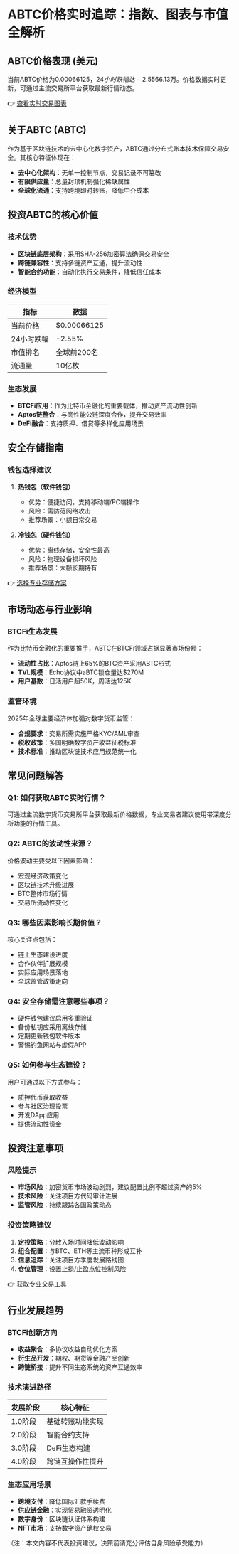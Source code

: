 # ABTC价格实时追踪：指数、图表与市值全解析

## ABTC价格表现 (美元)

当前ABTC价格为$0.00066125，24小时跌幅达-2.55%。该币种流通量与最大供应量均为1,000,000,000枚，完全稀释市值达$66.13万。价格数据实时更新，可通过主流交易所平台获取最新行情动态。

👉 [查看实时交易图表](https://bit.ly/okx_welcome)

## 关于ABTC (ABTC)

作为基于区块链技术的去中心化数字资产，ABTC通过分布式账本技术保障交易安全。其核心特征体现在：

- **去中心化架构**：无单一控制节点，交易记录不可篡改
- **有限供应量**：总量封顶机制强化稀缺属性
- **全球化流通**：支持跨境即时转账，降低中介成本

## 投资ABTC的核心价值

### 技术优势
- **区块链底层架构**：采用SHA-256加密算法确保交易安全
- **跨链兼容性**：支持多链资产互通，提升流动性
- **智能合约功能**：自动化执行交易条件，降低信任成本

### 经济模型
| 指标 | 数据 |
|------|------|
| 当前价格 | $0.00066125 |
| 24小时跌幅 | -2.55% |
| 市值排名 | 全球前200名 |
| 流通量 | 10亿枚 |

### 生态发展
- **BTCFi应用**：作为比特币金融化的重要载体，推动资产流动性创新
- **Aptos链整合**：与高性能公链深度合作，提升交易效率
- **DeFi融合**：支持质押、借贷等多样化应用场景

## 安全存储指南

### 钱包选择建议
1. **热钱包（软件钱包）**
   - 优势：便捷访问，支持移动端/PC端操作
   - 风险：需防范网络攻击
   - 推荐场景：小额日常交易

2. **冷钱包（硬件钱包）**
   - 优势：离线存储，安全性最高
   - 风险：物理设备损坏风险
   - 推荐场景：大额长期持有

👉 [选择专业存储方案](https://bit.ly/okx_welcome)

## 市场动态与行业影响

### BTCFi生态发展
作为比特币金融化的重要推手，ABTC在BTCFi领域占据显著市场份额：
- **流动性占比**：Aptos链上65%的BTC资产采用ABTC形式
- **TVL规模**：Echo协议中aBTC锁仓量达$270M
- **用户基数**：日活用户超50K，周活达125K

### 监管环境
2025年全球主要经济体加强对数字货币监管：
- **合规要求**：交易所需实施严格KYC/AML审查
- **税收政策**：多国明确数字资产收益征税标准
- **技术标准**：推动区块链技术应用规范统一化

## 常见问题解答

### Q1: 如何获取ABTC实时行情？
可通过主流数字货币交易所平台获取最新价格数据，专业交易者建议使用带深度分析功能的行情工具。

### Q2: ABTC的波动性来源？
价格波动主要受以下因素影响：
- 宏观经济政策变化
- 区块链技术升级进展
- BTC整体市场行情
- 交易所流动性变化

### Q3: 哪些因素影响长期价值？
核心关注点包括：
- 链上生态建设进度
- 合作伙伴扩展规模
- 实际应用场景落地
- 全球监管政策走向

### Q4: 安全存储需注意哪些事项？
- 硬件钱包建议启用多重验证
- 备份私钥应采用离线存储
- 定期更新钱包软件版本
- 警惕钓鱼网站与虚假APP

### Q5: 如何参与生态建设？
用户可通过以下方式参与：
- 质押代币获取收益
- 参与社区治理投票
- 开发DApp应用
- 提供流动性资金

## 投资注意事项

### 风险提示
- **市场风险**：加密货币市场波动剧烈，建议配置比例不超过资产的5%
- **技术风险**：关注项目方代码审计进展
- **监管风险**：持续跟踪各国政策动态

### 投资策略建议
1. **定投策略**：分散入场时间降低波动影响
2. **组合配置**：与BTC、ETH等主流币种形成互补
3. **信息追踪**：关注项目方季度发展路线图
4. **仓位管理**：设置止损/止盈点位控制风险

👉 [获取专业交易工具](https://bit.ly/okx_welcome)

## 行业发展趋势

### BTCFi创新方向
- **收益聚合**：多协议收益自动优化方案
- **衍生品开发**：期权、期货等金融产品创新
- **跨链桥接**：提升不同生态系统的资产互通效率

### 技术演进路径
| 发展阶段 | 核心特征 |
|---------|---------|
| 1.0阶段 | 基础转账功能实现 |
| 2.0阶段 | 智能合约支持 |
| 3.0阶段 | DeFi生态构建 |
| 4.0阶段 | 跨链互操作性提升 |

### 生态应用场景
- **跨境支付**：降低国际汇款手续费
- **供应链金融**：实现贸易融资透明化
- **数字身份**：区块链认证体系构建
- **NFT市场**：支持数字资产确权交易

（注：本文内容不代表投资建议，决策前请充分评估自身风险承受能力）